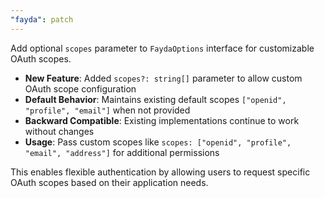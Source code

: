 ```yaml
---
"fayda": patch
---
```


Add optional `scopes` parameter to `FaydaOptions` interface for customizable OAuth scopes.

- **New Feature**: Added `scopes?: string[]` parameter to allow custom OAuth scope configuration
- **Default Behavior**: Maintains existing default scopes `["openid", "profile", "email"]` when not provided
- **Backward Compatible**: Existing implementations continue to work without changes
- **Usage**: Pass custom scopes like `scopes: ["openid", "profile", "email", "address"]` for additional permissions

This enables flexible authentication by allowing users to request specific OAuth scopes based on their application needs.
